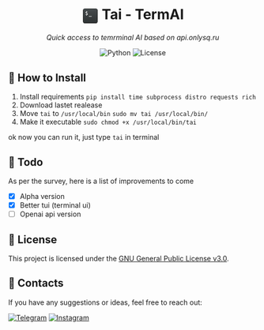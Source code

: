 <h1 align="center"><img src="https://raw.githubusercontent.com/elementary/icons/main/apps/64/utilities-terminal.svg" alt="Terminal Icon" width="34" height="34" style="vertical-align: middle;"> Tai - TermAI</h1>
<p align="center"><i>Quick access to temrminal AI based on api.onlysq.ru</i></p>
<div align="center">
  <img src="https://img.shields.io/badge/Python-3.12.2-blue" alt="Python">
  <img src="https://img.shields.io/badge/License-GPL%20v3-blue" alt="License">
</div>

## 📂 How to Install

1. Install requirements `pip install time subprocess distro requests rich`
2. Download lastet realease
3. Move `tai` to `/usr/local/bin` `sudo mv tai /usr/local/bin/`
4. Make it executable `sudo chmod +x /usr/local/bin/tai`

ok now you can run it, just type `tai` in terminal

  ## 📝 Todo
As per the survey, here is a list of improvements to come
- [x] Alpha version
- [x] Better tui (terminal ui)
- [ ] Openai api version

## 📃 License

This project is licensed under the [GNU General Public License v3.0](https://github.com/SFmindMAP/MdBooks_bot/blob/main/LICENSE).

## 📕 Contacts
If you have any suggestions or ideas, feel free to reach out:

[![Telegram](https://img.shields.io/badge/Telegram-2376FF?style=for-the-badge&labelColor=white&logo=telegram&logoColor=2376FF)](https://t.me/sf_mindmap1)
[![Instagram](https://img.shields.io/badge/instagram-6A962D?style=for-the-badge&labelColor=white&logo=instagram&logoColor=6A962D)](https://www.instagram.com/sleryfink?igsh=YWlsNDl1bGZqZWQ1)
            
